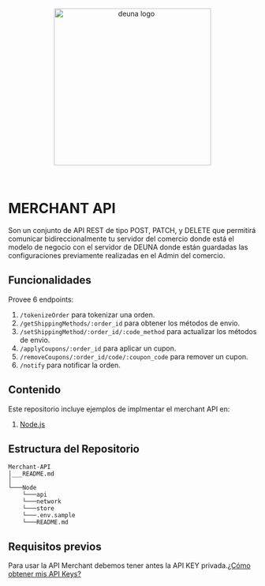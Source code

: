 <br />
<p align="center">
  <a href="https://deuna.com/">
    <img src="https://uploads-ssl.webflow.com/62e806ed6cc7b20ca6dc2b93/62fca876ea0f2668b1c21b8b_deuna.png" width="318px" alt="deuna logo" />
  </a>
</p>
<br />

# MERCHANT API
Son un conjunto de API REST de tipo POST, PATCH, y DELETE que permitirá comunicar bidireccionalmente tu servidor del comercio donde está el modelo de negocio con el servidor de DEUNA donde están guardadas las configuraciones previamente realizadas en el Admin del comercio.

## Funcionalidades

Provee 6 endpoints:

1. `/tokenizeOrder` para tokenizar una orden.
2. `/getShippingMethods/:order_id` para obtener los métodos de envio.
3. `/setShippingMethod/:order_id/:code_method` para actualizar los métodos de envio.
4. `/applyCoupons/:order_id` para aplicar un cupon.
5. `/removeCoupons/:order_id/code/:coupon_code` para remover un cupon.
6. `/notify` para notificar la orden.

## Contenido
Este repositorio incluye ejemplos de implmentar el merchant API en:

 1. [Node.js](./node/) 

## Estructura del Repositorio

```
Merchant-API
│___README.md
│
└───Node
    └───api
    └───network
    └───store
    └───.env.sample
    └───README.md

```

## Requisitos previos
Para usar la API Merchant debemos tener antes la API KEY privada.[¿Cómo obtener mis API Keys?](https://docs.deuna.com/v2.0/docs/api-key)
